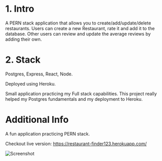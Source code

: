 # 1. Intro

A PERN stack application that allows you to create/add/update/delete restaurants. Users can create a new Restaurant, rate it and add it to the database. Other users can review and update the average reviews by adding their own.

# 2. Stack

Postgres, Express, React, Node.

Deployed using Heroku.

Small application practicing my Full stack capabilities. This project really helped my Postgres fundamentals and my deployment to Heroku.

# Additional Info

A fun application practicing PERN stack.

Checkout live version: https://restaurant-finder123.herokuapp.com/

![Screenshot]('client/assets/screenshot.png')

